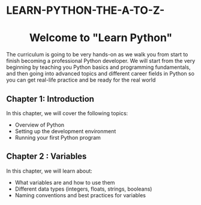 # LEARN-PYTHON-THE-A-TO-Z-
<h1 style="text-align: center;">Welcome to "Learn Python"</h1>
<p>The curriculum is going to be very hands-on as we walk you from start to finish becoming a professional Python developer. We will start from the very beginning by teaching you Python basics and programming fundamentals, and then going into advanced topics and different career fields in Python so you can get real-life practice and be ready for the real world</p>

## Chapter 1: Introduction
In this chapter, we will cover the following topics:
- Overview of Python
- Setting up the development environment
- Running your first Python program

## Chapter 2 : Variables
In this chapter, we will learn about:
- What variables are and how to use them
- Different data types (integers, floats, strings, booleans)
- Naming conventions and best practices for variables
